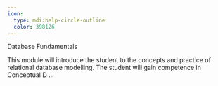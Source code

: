 ```yaml
---
icon:
  type: mdi:help-circle-outline
  color: 398126
---
```

Database Fundamentals

This module will introduce the student to the concepts and practice of relational database modelling. The student will gain competence in Conceptual D ... 
